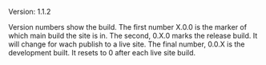 Version: 1.1.2

Version numbers show the build.  The first number X.0.0 is the marker of which main build the site is in.
The second, 0.X.0 marks the release build.  It will change for wach publish to a live site.
The final number, 0.0.X is the development built.  It resets to 0 after each live site build.